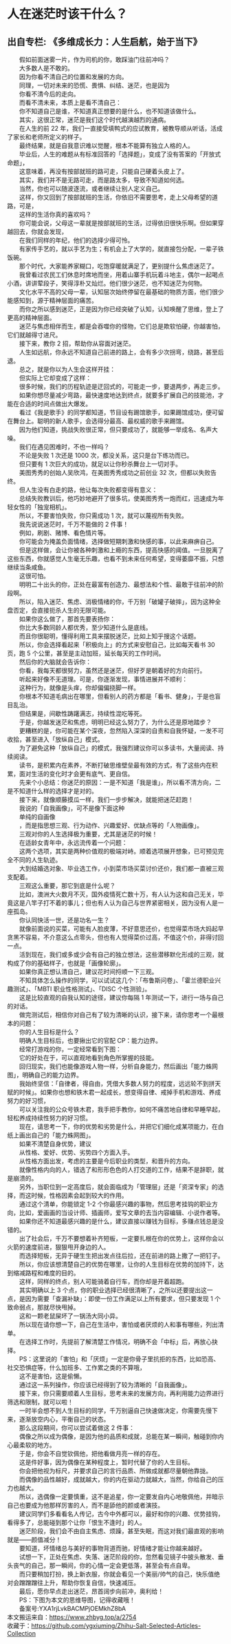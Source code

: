 # 人在迷茫时该干什么？  
## 出自专栏: 《多维成长力：人生启航，始于当下》  
&emsp;&emsp;假如前面迷雾一片，作为司机的你，敢踩油门往前冲吗？  
&emsp;&emsp;大多数人是不敢的。  
&emsp;&emsp;因为你看不清自己的位置和发展的方向。  
&emsp;&emsp;同理，一切对未来的恐慌、畏惧、纠结、迷茫，也是因为  
&emsp;&emsp;你看不清今后的走向。  
&emsp;&emsp;而看不清未来，本质上是看不清自己：  
&emsp;&emsp;你不知道自己是谁，不知道真正想要的是什么，也不知道该做什么。  
&emsp;&emsp;其实，这很正常，迷茫是我们这个时代越演越烈的通病。  
&emsp;&emsp;在人生的前 22 年，我们一直接受填鸭式的应试教育，被教导顺从听话，活成了家长和老师所定义的样子。  
&emsp;&emsp;最终结果，就是自我意识难以觉醒，根本不能算有独立人格的人。  
&emsp;&emsp;毕业后，人生的难题从有标准回答的「选择题」，变成了没有答案的「开放式命题」，  
&emsp;&emsp;这意味着，再没有按部就班的路可走，只能自己硬着头皮上了。  
&emsp;&emsp;其实，我们并不是无路可走，而是路太多，导致不知道如何选。  
&emsp;&emsp;当然，你也可以随波逐流，或者继续让别人定义自己。  
&emsp;&emsp;这样，你又回到了按部就班的生活，你依旧不需要思考，走上父母希望的道路，可是，  
&emsp;&emsp;这样的生活你真的喜欢吗？  
&emsp;&emsp;你可能会说，父母这一辈就是按部就班的生活，过得依旧很快乐啊。但如果穿越回去，你就会发现，  
&emsp;&emsp;在我们同样的年纪，他们的选择少得可怜。  
&emsp;&emsp;有家传手艺的，就以手艺为生；有机会上了大学的，就直接包分配，一辈子铁饭碗。  
&emsp;&emsp;那个时代，大家能养家糊口，吃饱穿暖就满足了，更别提什么焦虑迷茫了。  
&emsp;&emsp;我曾看过农民工们休息时席地而坐，用着山寨手机玩着斗地主，偶尔一起喝点小酒，讲讲荤段子，笑得淳朴又灿烂。他们很少迷茫，也不知迷茫为何物。  
&emsp;&emsp;文化水平不高的父母一辈，认知层次始终停留在最基础的物质方面，他们很少能感知到，源于精神层面的痛苦。  
&emsp;&emsp;而你之所以感到迷茫，正是因为你已经突破了认知，认知唤醒了思维，登上了更高的精神层面。  
&emsp;&emsp;迷茫与焦虑相伴而生，都是会吞噬你的怪物，它们总是欺软怕硬，你越害怕，它们就越得寸进尺。  
&emsp;&emsp;接下来，教你 2 招，帮助你从容面对迷茫。  
&emsp;&emsp;人生如远航，你永远不知道自己前进的路上，会有多少次拐弯，绕路，甚至后退。  
&emsp;&emsp;总之，就是你以为人生会这样开挂：  
&emsp;&emsp;但实际上它却变成了这样：  
&emsp;&emsp;很多时候，我们的历程轨迹是迂回式的，可能走一步，要退两步，再走三步。  
&emsp;&emsp;如果你想尽量减少弯路，最快速度地达到终点，就要多扩展自己的技能池，才能在合适的时间点做出大爆发。  
&emsp;&emsp;看过《我是歌手》的同学都知道，节目设有踢馆歌手，如果踢馆成功，便可留在舞台上。聪明的新人歌手，会选得分最高、最权威的歌手来踢馆。  
&emsp;&emsp;因为他们知道，挑战失败很正常，但只要成功了，就能够一举成名、名声大噪。  
&emsp;&emsp;我们在遇见困难时，不也一样吗？  
&emsp;&emsp;不论是失败 1 次还是 1000 次，都没关系，这只是台下练功而已。  
&emsp;&emsp;但只要有 1 次巨大的成功，就足以让你秒杀舞台上一切对手。  
&emsp;&emsp;美图秀秀的创始人吴欣鸿，在美图秀秀成功之前创业 32 次，但都以失败告终。  
&emsp;&emsp;但人生没有白走的路，他让每次失败都变得有意义：  
&emsp;&emsp;总结失败教训后，他巧妙地避开了很多坑，使美图秀秀一炮而红，迅速成为年轻女性的「独宠相机」。  
&emsp;&emsp;所以，不要害怕失败，你只需成功 1 次，就可以蔑视所有失败。  
&emsp;&emsp;我先说说迷茫时，千万不能做的 2 件事！  
&emsp;&emsp;例如，刷剧、赌博、看色情片等。  
&emsp;&emsp;你可能会为掩盖负面情绪，选择做短期刺激和快感的事，以此来麻痹自己。  
&emsp;&emsp;但是这样做，会让你被各种刺激和上瘾的东西，提高快感的阈值。一旦脱离了这些东西，你就感觉人生毫无乐趣，也看不到未来任何希望，变得萎靡不振，只想继续当条咸鱼。  
&emsp;&emsp;这很可怕。  
&emsp;&emsp;明明二十出头的你，正处在最富有创造力、最想法和个性、最敢于往前冲的阶段啊。  
&emsp;&emsp;所以，陷入迷茫、焦虑、消极情绪的你，千万别「破罐子破摔」，因为这种全盘否定，会直接扼杀人生的无限可能。  
&emsp;&emsp;如果你这么做了，那首先要表扬你：  
&emsp;&emsp;你比大多数同龄人都优秀，至少知道什么是底线。  
&emsp;&emsp;而且你很聪明，懂得利用工具来摆脱迷茫，比如上知乎搜这个话题。  
&emsp;&emsp;所以，你会选择看起来「积极向上」的方式来安慰自己，比如每天看书 30 页，跑 5 个公里，甚至是主动加班，延长每天的工作时间。  
&emsp;&emsp;然后你的大脑就会告诉你：  
&emsp;&emsp;你看，我每天都很努力，虽然还是迷茫，但好歹是朝着好的方向前行。  
&emsp;&emsp;听起来好像不无道理。可是，你逐渐发现，事情进展并不顺利：  
&emsp;&emsp;这种行为，就像是头痒，你却偏偏挠脚一样。  
&emsp;&emsp;你根本不知道毛病出在哪里，但看别人的药方都是「看书、健身」，于是也盲目乱治。  
&emsp;&emsp;但结果是，间歇性踌躇满志，持续性混吃等死。  
&emsp;&emsp;于是，你越发迷茫和焦虑，明明已经这么努力了，为什么还是原地踏步？  
&emsp;&emsp;更糟糕的是，你可能在某个深夜，忽然陷入深深的自责和自我怀疑，一发不可收拾，甚至进入「放纵自己」模式。  
&emsp;&emsp;为了避免这种「放纵自己」的模式，我强烈建议你可以多读书，大量阅读、持续阅读。  
&emsp;&emsp;读书，是积累内在素养，不断打破思维壁垒最有效的方式，有了这些内在积累，面对生活的变化时才会更有底气、更自信。  
&emsp;&emsp;先来个小总结：你迷茫的原因：一是不知道「我是谁」，所以看不清方向，二是不知道什么样的选择才是对的。  
&emsp;&emsp;接下来，就像顺藤摸瓜一样，我们一步步解决，就能把迷茫赶跑！  
&emsp;&emsp;我说的「自我画像」，可不是像下面这种  
&emsp;&emsp;单纯的自画像  
&emsp;&emsp;，而是指思想三观、行为动作、兴趣爱好、优缺点等的「人物画像」。  
&emsp;&emsp;三观对你的人生选择极为重要，尤其是迷茫的时候！  
&emsp;&emsp;在适龄女青年中，永远流传着一个问题：  
&emsp;&emsp;这两个选项，其实是两种价值观的极端对峙。顺着选项展开想象，已可预见完全不同的人生轨迹。  
&emsp;&emsp;大到结婚选对象、毕业选工作，小到菜市场买菜讨价还价，我们都一直被三观支配着。  
&emsp;&emsp;三观这么重要，那它到底是什么呢？  
&emsp;&emsp;比如，澳洲大火数月不灭，国外疫情死亡数十万，有人认为这和自己无关，毕竟这是八竿子打不着的事儿；但也有人认为自己与世界紧密相关，因为没有人是一座孤岛。  
&emsp;&emsp;你认同快活一世，还是功名一生？  
&emsp;&emsp;就像前面说的买菜，可能有人脸皮薄，不好意思还价，也觉得菜市场大妈起早贪黑不容易，不介意这么点零头，但也有人觉得菜价过高，不值这个价，非得讨回一点。  
&emsp;&emsp;活到现在，我们或多或少会有自己的独立想法，这些潜移默化形成的三观，就构成了你的基础样子，也就是「画像轮廓」。  
&emsp;&emsp;如果你真正想认清自己，建议花时间捋顺一下三观。  
&emsp;&emsp;不知具体怎么操作的同学，可以试试这几个：「布鲁斯问卷」、「霍兰德职业兴趣测试」、「MBTI 职业性格测试」、「DISC 个性测验」。  
&emsp;&emsp;这是比较直观的自我认知的途径，建议你每隔 1 年测试一下，进行一场与自己的对话。  
&emsp;&emsp;做完测试后，相信你对自己有了较为清晰的认识，接下来，请你思考一个最根本的问题：  
&emsp;&emsp;你的人生目标是什么？  
&emsp;&emsp;明确人生目标后，也要揪出它的官配 CP：能力边界。  
&emsp;&emsp;经常打游戏的你，一定经常看到下图：  
&emsp;&emsp;它的好处在于，可以直观地看到角色所掌握的技能。  
&emsp;&emsp;回归现实，我们也能像游戏人物一样，分析自身能力，然后画出「能力蛛网图」，明确自己的能力边界。  
&emsp;&emsp;我始终坚信：「自律者，得自由，凭借大多数人努力的程度，远远轮不到拼天赋的时候」。如果你也想和铁木君一起成长，想变得自律、戒掉手机和游戏、养成努力的好习惯，  
&emsp;&emsp;可以关注我的公众号铁木君，我手把手教你，如何不痛苦地自律和早睡早起，轻松养成持续性努力的好习惯。  
&emsp;&emsp;现在，请思考一下，你的优势和劣势是什么，并把它们细化成某项能力，在白纸上画出自己的「能力蛛网图」。  
&emsp;&emsp;如果不清楚自身优势，建议  
&emsp;&emsp;从性格、爱好、优势、劣势四个方面入手。  
&emsp;&emsp;从性格方面出发，考虑的主要是今后职业的类型，和晋升的方向。  
&emsp;&emsp;就像性格内向的人，错选了和形形色色的人打交道的工作，结果不是辞职，就是崩溃的。  
&emsp;&emsp;另外，当职位到一定高度后，就会面临成为「管理层」还是「资深专家」的选择，而这时候，性格因素会起到较大的作用。  
&emsp;&emsp;通过这个清单，你能锁定 1-2 个你最感兴趣的事物，然后思考挂钩的职业方向，比如，爱画画的当设计师、插画师，爱写文章的去当内容编辑、小说作者等。  
&emsp;&emsp;如果你还不知道最感兴趣的是什么，建议直接以赚钱为目标，多赚点钱总是没错的。  
&emsp;&emsp;出了社会后，千万不要想着补齐短板，一定要扎根在你的优势上，这样你会以火箭的速度前进，狠狠甩开身边的人。  
&emsp;&emsp;而选择短板，无异于硬生生把出发点往后拉，还在前进的路上撒了一把钉子。  
&emsp;&emsp;所以，你应该想清楚自己的优势在哪里，让你的人生目标在优势的加持下，达到缩减路程和难度的目的。  
&emsp;&emsp;这样，同样的终点，别人可能骑着自行车，而你却是开着超跑。  
&emsp;&emsp;其实明确以上 3 个点，你的职业选择已经很清晰了，之所以还要提出这一点，是因为需要「查漏补缺」：即使一份工作满足以上所有要求，但只要发现 1 个致命弱点，那就尽快甩掉。  
&emsp;&emsp;这和一颗老鼠屎坏了一锅汤大同小异。  
&emsp;&emsp;所以现在请你想一下，自己在生活中，害怕或者厌烦的人和事有哪些，列出清单。  
&emsp;&emsp;在选择工作时，先提前了解清楚工作情况，明确不会「中标」后，再放心抉择。  
&emsp;&emsp;PS：这里说的「害怕」和「厌烦」一定是你骨子里抗拒的东西，比如恐高、社交恐惧症等，什么加班多、工作累之类的不算哦，  
&emsp;&emsp;这不是害怕，这是偷懒。  
&emsp;&emsp;通过这一系列操作，你应该已经得到了较为清晰的「自我画像」。  
&emsp;&emsp;接下来，你只需要顺着人生目标，思考未来的发展方向，再利用能力边界进行筛选和限制，就可以啦！  
&emsp;&emsp;一时半会想不到人生目标的同学，千万别逼自己快速做决定，你需要先慢下来，逐渐放空内心，平衡自己的状态。  
&emsp;&emsp;那么这段期间，你可以尝试着做这 2 件事：  
&emsp;&emsp;偶像之所以成为偶像，是因为他的品质和成就，总能在某一瞬间，触碰到你内心最柔软的地方。  
&emsp;&emsp;于是，你会不自觉钦佩他，把他看做月亮一样的存在。  
&emsp;&emsp;这是件好事，因为偶像在某种程度上，暂时代替了你的人生目标。  
&emsp;&emsp;你会把他视为标尺，并要求自己的言行品质、所做成就都尽量朝他靠拢。  
&emsp;&emsp;而偶像的品性越好，成就越大，你的内在驱动力就越大，当然，你给自己的压力也越大。  
&emsp;&emsp;所以，选偶像一定要慎重，这不是追星，你一定要发自内心地敬佩他，并暗示自己也要成为他那样厉害的人，而不是舔他的颜或者演技。  
&emsp;&emsp;建议同学们多看看名人传记，古今中外都可以，最好和你的兴趣、优势挂钩，看得多了，总能碰到那个让你「恨生不逢时」的人。  
&emsp;&emsp;迷茫阶段，我们会不由自主焦虑、烦躁，甚至失眠，而这对我们最直观的影响就是——颜值减分！  
&emsp;&emsp;要知道，坏情绪总与美好的事物背道而驰，好情绪才能让你越来越好。  
&emsp;&emsp;试想一下，正处在焦虑、失落、迷茫阶段的你，忽然看见镜子中披头散发、垂头丧气的自己，那一瞬间，你的心情一定会更低落，甚至会有点自卑。  
&emsp;&emsp;而只要稍加打扮，换上新衣服，你就会看见一个美丽/帅气的自己，快乐值绝对会蹭蹭蹭往上升，帮助你恢复自信，快速减压。  
&emsp;&emsp;最后，愿你早点走出迷茫，昂首阔步向前冲，奥利给！  
&emsp;&emsp;PS：下图为本文的思维导图，记得收藏哦！  
&emsp;&emsp;备案号:YXA1rjLvkBACMPjOEMkhZ8bA  
本文搬运来自：https://www.zhbyg.top/a/2754  
 收藏于：https://github.com/ygxiuming/Zhihu-Salt-Selected-Articles-Collection